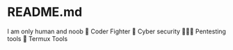 # README.md
I am only human and noob
🔫 Coder Fighter
🔴 Cyber security
👨🏻‍💻 Pentesting tools
📱 Termux Tools
